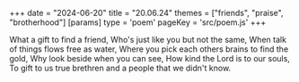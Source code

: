 +++
date = "2024-06-20"
title = "20.06.24"
themes = ["friends", "praise", "brotherhood"]
[params]
  type = 'poem'
  pageKey = 'src/poem.js'
+++

What a gift to find a friend,
Who's just like you but not the same,
When talk of things flows free as water,
Where you pick each others brains to find the gold,
Why look beside when you can see,
How kind the Lord is to our souls,
To gift to us true brethren and a people that we didn't know.
